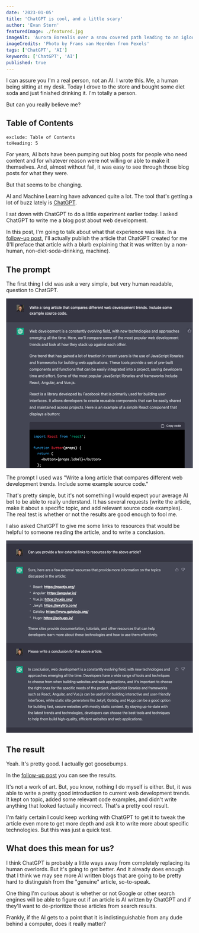 ```yaml
---
date: '2023-01-05'
title: 'ChatGPT is cool, and a little scary'
author: 'Evan Stern'
featuredImage: ./featured.jpg
imageAlt: 'Aurora Borealis over a snow covered path leading to an igloo-like structure.'
imageCredits: 'Photo by Frans van Heerden from Pexels'
tags: ['ChatGPT', 'AI']
keywords: ['ChatGPT', 'AI']
published: true
---
```


I can assure you I'm a real person, not an AI. I wrote this. Me, a human being sitting at my desk. Today I drove to the store and bought some diet soda and just finished drinking it. I'm totally a person.

But can you really believe me?

## Table of Contents

```toc
exclude: Table of Contents
toHeading: 5
```

For years, AI bots have been pumping out blog posts for people who need content and for whatever reason were not willing or able to make it themselves. And, almost without fail, it was easy to see through those blog posts for what they were.

But that seems to be changing.

AI and Machine Learning have advanced quite a lot. The tool that's getting a lot of buzz lately is [ChatGPT](https://openai.com/blog/chatgpt/).

I sat down with ChatGPT to do a little experiment earlier today. I asked ChatGPT to write me a blog post about web development.

In this post, I'm going to talk about what that experience was like. In a [follow-up post](/blog/2023-01-06-web-development-trends), I'll actually publish the article that ChatGPT created for me (I'll preface that article with a blurb explaining that it was written by a non-human, non-diet-soda-drinking, machine).

## The prompt

The first thing I did was ask a very simple, but very human readable, question to ChatGPT.

![My initial prompt to ChatGPT](./initial-prompt.png)

The prompt I used was "Write a long article that compares different web development trends. Include some example source code."

That's pretty simple, but it's not something I would expect your average AI bot to be able to really understand. It has several requests (write the article, make it about a specific topic, and add relevant source code examples). The real test is whether or not the results are good enough to fool me.

I also asked ChatGPT to give me some links to resources that would be helpful to someone reading the article, and to write a conclusion.

![Asking ChatGPT for more stuff](./links-and-conclusion.png)

## The result

Yeah. It's pretty good. I actually got goosebumps.

In the [follow-up post](2023-01-06-web-development-trends) you can see the results.

It's not a work of art. But, you know, nothing I do myself is either. But, it was able to write a pretty good introduction to current web development trends. It kept on topic, added some relevant code examples, and didn't write anything that looked factually incorrect. That's a pretty cool result.

I'm fairly certain I could keep working with ChatGPT to get it to tweak the article even more to get more depth and ask it to write more about specific technologies. But this was just a quick test.

## What does this mean for us?

I think ChatGPT is probably a little ways away from completely replacing its human overlords. But it's going to get better. And it already does enough that I think we may see more AI written blogs that are going to be pretty hard to distinguish from the "genuine" article, so-to-speak.

One thing I'm curious about is whether or not Google or other search engines will be able to figure out if an article is AI written by ChatGPT and if they'll want to de-prioritize those articles from search results.

Frankly, if the AI gets to a point that it is indistinguishable from any dude behind a computer, does it really matter?
